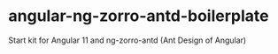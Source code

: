 # angular-ng-zorro-antd-boilerplate
Start kit for Angular 11 and ng-zorro-antd (Ant Design of Angular)

